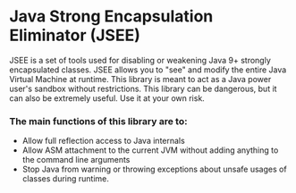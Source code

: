 # Java Strong Encapsulation Eliminator (JSEE)
JSEE is a set of tools used for disabling or weakening Java 9+ strongly encapsulated classes. JSEE allows you to "see" 
and modify the entire Java Virtual Machine at runtime. This library is meant to act as a Java power user's sandbox
without restrictions. This library can be dangerous, but it can also be extremely useful. Use it at your own risk.

### The main functions of this library are to:
* Allow full reflection access to Java internals
* Allow ASM attachment to the current JVM without adding anything to the command line arguments
* Stop Java from warning or throwing exceptions about unsafe usages of classes during runtime.
